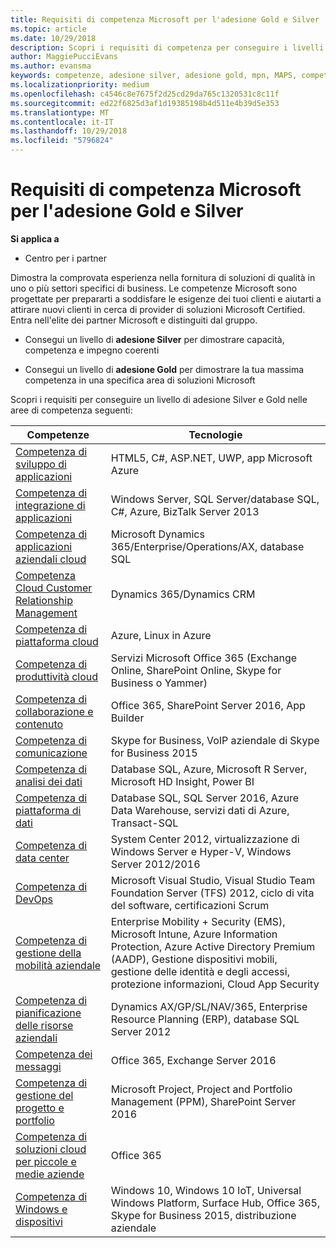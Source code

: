 ```yaml
---
title: Requisiti di competenza Microsoft per l'adesione Gold e Silver | Centro per i partner
ms.topic: article
ms.date: 10/29/2018
description: Scopri i requisiti di competenza per conseguire i livelli di adesione Gold e Silver.
author: MaggiePucciEvans
ms.author: evansma
keywords: competenze, adesione silver, adesione gold, mpn, MAPS, competenza, Microsoft Partner Network, adesione alla rete
ms.localizationpriority: medium
ms.openlocfilehash: c4546c8e7675f2d25cd29da765c1320531c8c11f
ms.sourcegitcommit: ed22f6825d3af1d19385198b4d511e4b39d5e353
ms.translationtype: MT
ms.contentlocale: it-IT
ms.lasthandoff: 10/29/2018
ms.locfileid: "5796824"
---
```

# <a name="microsoft-competency-requirements-for-gold-and-silver-membership"></a>Requisiti di competenza Microsoft per l'adesione Gold e Silver

**Si applica a**

-  Centro per i partner

Dimostra la comprovata esperienza nella fornitura di soluzioni di qualità in uno o più settori specifici di business. Le competenze Microsoft sono progettate per prepararti a soddisfare le esigenze dei tuoi clienti e aiutarti a attirare nuovi clienti in cerca di provider di soluzioni Microsoft Certified. Entra nell'elite dei partner Microsoft e distinguiti dal gruppo.

- Consegui un livello di **adesione Silver** per dimostrare capacità, competenza e impegno coerenti

- Consegui un livello di **adesione Gold** per dimostrare la tua massima competenza in una specifica area di soluzioni Microsoft

Scopri i requisiti per conseguire un livello di adesione Silver e Gold nelle aree di competenza seguenti:


| Competenze  | Tecnologie |
|   ------------------   |   -------   |
| [Competenza di sviluppo di applicazioni](https://partner.microsoft.com/membership/application-development-competency) | HTML5, C#, ASP.NET, UWP, app Microsoft Azure |
| [Competenza di integrazione di applicazioni](https://partner.microsoft.com/membership/application-integration-competency) | Windows Server, SQL Server/database SQL, C#, Azure, BizTalk Server 2013|
| [Competenza di applicazioni aziendali cloud](https://partner.microsoft.com/membership/cloud-business-applications-competency)| Microsoft Dynamics 365/Enterprise/Operations/AX, database SQL |
| [Competenza Cloud Customer Relationship Management](https://partner.microsoft.com/membership/cloud-customer-relationship-management-competency)| Dynamics 365/Dynamics CRM |
| [Competenza di piattaforma cloud](https://partner.microsoft.com/membership/cloud-platform-competency)| Azure, Linux in Azure |
| [Competenza di produttività cloud](https://partner.microsoft.com/membership/cloud-productivity-competency)| Servizi Microsoft Office 365 (Exchange Online, SharePoint Online, Skype for Business o Yammer)|
| [Competenza di collaborazione e contenuto](https://partner.microsoft.com/membership/collaboration-and-content-competency)| Office 365, SharePoint Server 2016, App Builder |
| [Competenza di comunicazione](https://partner.microsoft.com/membership/communications-competency)| Skype for Business, VoIP aziendale di Skype for Business 2015 |
| [Competenza di analisi dei dati](https://partner.microsoft.com/membership/data-analytics-competency)| Database SQL, Azure, Microsoft R Server, Microsoft HD Insight, Power BI |
| [Competenza di piattaforma di dati](https://partner.microsoft.com/membership/data-platform-competency)| Database SQL, SQL Server 2016, Azure Data Warehouse, servizi dati di Azure, Transact-SQL |
| [Competenza di data center](https://partner.microsoft.com/membership/datacenter-competency)| System Center 2012, virtualizzazione di Windows Server e Hyper-V, Windows Server 2012/2016 |
| [Competenza di DevOps](https://partner.microsoft.com/membership/devops-competency)| Microsoft Visual Studio, Visual Studio Team Foundation Server (TFS) 2012, ciclo di vita del software, certificazioni Scrum |
| [Competenza di gestione della mobilità aziendale](https://partner.microsoft.com/membership/enterprise-mobility-management-competency)| Enterprise Mobility + Security (EMS), Microsoft Intune, Azure Information Protection, Azure Active Directory Premium (AADP), Gestione dispositivi mobili, gestione delle identità e degli accessi, protezione informazioni, Cloud App Security |
| [Competenza di pianificazione delle risorse aziendali](https://partner.microsoft.com/membership/enterprise-resource-planning-competency)| Dynamics AX/GP/SL/NAV/365, Enterprise Resource Planning (ERP), database SQL Server 2012  |
| [Competenza dei messaggi](https://partner.microsoft.com/membership/messaging-competency)| Office 365, Exchange Server 2016 |
| [Competenza di gestione del progetto e portfolio](https://partner.microsoft.com/membership/project-portfolio-management-competency)| Microsoft Project, Project and Portfolio Management (PPM), SharePoint Server 2016|
| [Competenza di soluzioni cloud per piccole e medie aziende](https://partner.microsoft.com/membership/small-midmarket-cloud-solutions-competency)| Office 365 |
| [Competenza di Windows e dispositivi](https://partner.microsoft.com/membership/windows-and-devices-competency)| Windows 10, Windows 10 IoT, Universal Windows Platform, Surface Hub, Office 365, Skype for Business 2015, distribuzione aziendale |